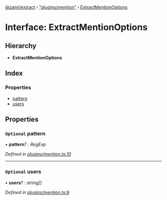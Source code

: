 [@zaml/extract](../README.md) › ["plugins/mention"](../modules/_plugins_mention_.md) › [ExtractMentionOptions](_plugins_mention_.extractmentionoptions.md)

# Interface: ExtractMentionOptions

## Hierarchy

* **ExtractMentionOptions**

## Index

### Properties

* [pattern](_plugins_mention_.extractmentionoptions.md#optional-pattern)
* [users](_plugins_mention_.extractmentionoptions.md#optional-users)

## Properties

### `Optional` pattern

• **pattern**? : *RegExp*

*Defined in [plugins/mention.ts:10](https://github.com/nexushubs/zaml-lang/blob/ee5fea7/packages/zaml-extract/src/plugins/mention.ts#L10)*

___

### `Optional` users

• **users**? : *string[]*

*Defined in [plugins/mention.ts:9](https://github.com/nexushubs/zaml-lang/blob/ee5fea7/packages/zaml-extract/src/plugins/mention.ts#L9)*
